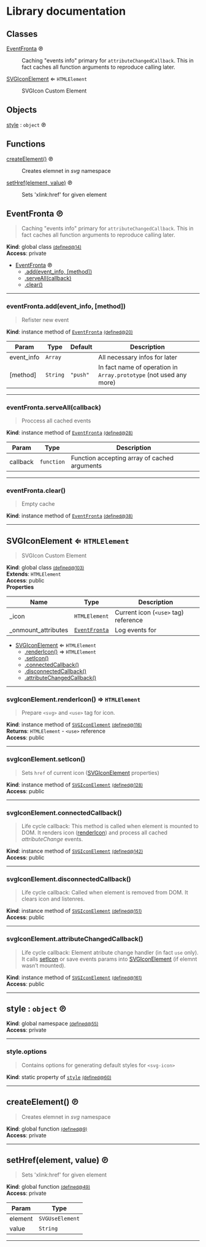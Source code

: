 # Library documentation
## Classes

<dl>
<dt><a href="#EventFronta">EventFronta</a> ℗</dt>
<dd><p>Caching &quot;events info&quot; primary for <code>attributeChangedCallback</code>. This in fact caches all function arguments to reproduce calling later.</p>
</dd>
<dt><a href="#SVGIconElement">SVGIconElement</a> ⇐ <code>HTMLElement</code></dt>
<dd><p>SVGIcon Custom Element</p>
</dd>
</dl>

## Objects

<dl>
<dt><a href="#style">style</a> : <code>object</code> ℗</dt>
<dd></dd>
</dl>

## Functions

<dl>
<dt><a href="#createElement">createElement()</a> ℗</dt>
<dd><p>Creates elemnet in <em>svg</em> namespace</p>
</dd>
<dt><a href="#setHref">setHref(element, value)</a> ℗</dt>
<dd><p>Sets &#39;xlink:href&#39; for given element</p>
</dd>
</dl>

<a name="EventFronta"></a>

## EventFronta ℗
>Caching "events info" primary for `attributeChangedCallback`. This in fact caches all function arguments to reproduce calling later.

**Kind**: global class <a name="EventFronta" href="https://github.com/IndigoMultimediaTeam/SVGIcon/blob/master/bin/SVGIcon-namespace.js#L14" title="SVGIcon-namespace.js:14"><small>(defined@14)</small></a>  
**Access**: private  

* [EventFronta](#EventFronta) ℗
    * [.add(event_info, [method])](#EventFronta+add)
    * [.serveAll(callback)](#EventFronta+serveAll)
    * [.clear()](#EventFronta+clear)


* * *

<a name="EventFronta+add"></a>

### eventFronta.add(event_info, [method])
>Refister new event

**Kind**: instance method of [<code>EventFronta</code>](#EventFronta) <a name="EventFronta+add" href="https://github.com/IndigoMultimediaTeam/SVGIcon/blob/master/bin/SVGIcon-namespace.js#L20" title="SVGIcon-namespace.js:20"><small>(defined@20)</small></a>  

| Param | Type | Default | Description |
| --- | --- | --- | --- |
| event_info | <code>Array</code> |  | All necessary infos for later |
| [method] | <code>String</code> | <code>&quot;push&quot;</code> | In fact name of operation in `Array.prototype` (not used any more) |


* * *

<a name="EventFronta+serveAll"></a>

### eventFronta.serveAll(callback)
>Proccess all cached events

**Kind**: instance method of [<code>EventFronta</code>](#EventFronta) <a name="EventFronta+serveAll" href="https://github.com/IndigoMultimediaTeam/SVGIcon/blob/master/bin/SVGIcon-namespace.js#L28" title="SVGIcon-namespace.js:28"><small>(defined@28)</small></a>  

| Param | Type | Description |
| --- | --- | --- |
| callback | <code>function</code> | Function accepting array of cached arguments |


* * *

<a name="EventFronta+clear"></a>

### eventFronta.clear()
>Empty cache

**Kind**: instance method of [<code>EventFronta</code>](#EventFronta) <a name="EventFronta+clear" href="https://github.com/IndigoMultimediaTeam/SVGIcon/blob/master/bin/SVGIcon-namespace.js#L38" title="SVGIcon-namespace.js:38"><small>(defined@38)</small></a>  

* * *

<a name="SVGIconElement"></a>

## SVGIconElement ⇐ <code>HTMLElement</code>
>SVGIcon Custom Element

**Kind**: global class <a name="SVGIconElement" href="https://github.com/IndigoMultimediaTeam/SVGIcon/blob/master/bin/SVGIcon-namespace.js#L103" title="SVGIcon-namespace.js:103"><small>(defined@103)</small></a>  
**Extends**: <code>HTMLElement</code>  
**Access**: public  
**Properties**

| Name | Type | Description |
| --- | --- | --- |
| _icon | <code>HTMLElement</code> | Current icon (`<use>` tag) reference |
| _onmount_attributes | [<code>EventFronta</code>](#EventFronta) | Log events for |


* [SVGIconElement](#SVGIconElement) ⇐ <code>HTMLElement</code>
    * [.renderIcon()](#SVGIconElement+renderIcon) ⇒ <code>HTMLElement</code>
    * [.setIcon()](#SVGIconElement+setIcon)
    * [.connectedCallback()](#SVGIconElement+connectedCallback)
    * [.disconnectedCallback()](#SVGIconElement+disconnectedCallback)
    * [.attributeChangedCallback()](#SVGIconElement+attributeChangedCallback)


* * *

<a name="SVGIconElement+renderIcon"></a>

### svgIconElement.renderIcon() ⇒ <code>HTMLElement</code>
>Prepare `<svg>` and `<use>` tag for icon.

**Kind**: instance method of [<code>SVGIconElement</code>](#SVGIconElement) <a name="SVGIconElement+renderIcon" href="https://github.com/IndigoMultimediaTeam/SVGIcon/blob/master/bin/SVGIcon-namespace.js#L116" title="SVGIcon-namespace.js:116"><small>(defined@116)</small></a>  
**Returns**: <code>HTMLElement</code> - `<use>` reference  
**Access**: public  

* * *

<a name="SVGIconElement+setIcon"></a>

### svgIconElement.setIcon()
>Sets `href` of current icon ([SVGIconElement](#SVGIconElement) properties)

**Kind**: instance method of [<code>SVGIconElement</code>](#SVGIconElement) <a name="SVGIconElement+setIcon" href="https://github.com/IndigoMultimediaTeam/SVGIcon/blob/master/bin/SVGIcon-namespace.js#L128" title="SVGIcon-namespace.js:128"><small>(defined@128)</small></a>  
**Access**: public  

* * *

<a name="SVGIconElement+connectedCallback"></a>

### svgIconElement.connectedCallback()
>Life cycle callback: This method is called when element is mounted to DOM. It renders icon ([renderIcon](#SVGIconElement+renderIcon)) and process all cached *attributeChange* events.

**Kind**: instance method of [<code>SVGIconElement</code>](#SVGIconElement) <a name="SVGIconElement+connectedCallback" href="https://github.com/IndigoMultimediaTeam/SVGIcon/blob/master/bin/SVGIcon-namespace.js#L142" title="SVGIcon-namespace.js:142"><small>(defined@142)</small></a>  
**Access**: public  

* * *

<a name="SVGIconElement+disconnectedCallback"></a>

### svgIconElement.disconnectedCallback()
>Life cycle callback: Called when element is removed from DOM. It clears icon and listenres.

**Kind**: instance method of [<code>SVGIconElement</code>](#SVGIconElement) <a name="SVGIconElement+disconnectedCallback" href="https://github.com/IndigoMultimediaTeam/SVGIcon/blob/master/bin/SVGIcon-namespace.js#L151" title="SVGIcon-namespace.js:151"><small>(defined@151)</small></a>  
**Access**: public  

* * *

<a name="SVGIconElement+attributeChangedCallback"></a>

### svgIconElement.attributeChangedCallback()
>Life cycle callback: Element atribute change handler (in fact `use` only). It calls [setIcon](#SVGIconElement+setIcon) or save events params into [SVGIconElement](#SVGIconElement) (if elemnt wasn’t mounted).

**Kind**: instance method of [<code>SVGIconElement</code>](#SVGIconElement) <a name="SVGIconElement+attributeChangedCallback" href="https://github.com/IndigoMultimediaTeam/SVGIcon/blob/master/bin/SVGIcon-namespace.js#L161" title="SVGIcon-namespace.js:161"><small>(defined@161)</small></a>  
**Access**: public  

* * *

<a name="style"></a>

## style : <code>object</code> ℗
**Kind**: global namespace <a name="style" href="https://github.com/IndigoMultimediaTeam/SVGIcon/blob/master/bin/SVGIcon-namespace.js#L55" title="SVGIcon-namespace.js:55"><small>(defined@55)</small></a>  
**Access**: private  

* * *

<a name="style.options"></a>

### style.options
>Contains options for generating default styles for `<svg-icon>`

**Kind**: static property of [<code>style</code>](#style) <a name="style.options" href="https://github.com/IndigoMultimediaTeam/SVGIcon/blob/master/bin/SVGIcon-namespace.js#L60" title="SVGIcon-namespace.js:60"><small>(defined@60)</small></a>  

* * *

<a name="createElement"></a>

## createElement() ℗
>Creates elemnet in *svg* namespace

**Kind**: global function <a name="createElement" href="https://github.com/IndigoMultimediaTeam/SVGIcon/blob/master/bin/SVGIcon-namespace.js#L9" title="SVGIcon-namespace.js:9"><small>(defined@9)</small></a>  
**Access**: private  

* * *

<a name="setHref"></a>

## setHref(element, value) ℗
>Sets 'xlink:href' for given element

**Kind**: global function <a name="setHref" href="https://github.com/IndigoMultimediaTeam/SVGIcon/blob/master/bin/SVGIcon-namespace.js#L49" title="SVGIcon-namespace.js:49"><small>(defined@49)</small></a>  
**Access**: private  

| Param | Type |
| --- | --- |
| element | <code>SVGUseElement</code> | 
| value | <code>String</code> | 


* * *

